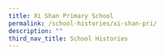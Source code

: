 ```yaml
---
title: Xi Shan Primary School
permalink: /school-histories/xi-shan-pri/
description: ""
third_nav_title: School Histories
---
```


